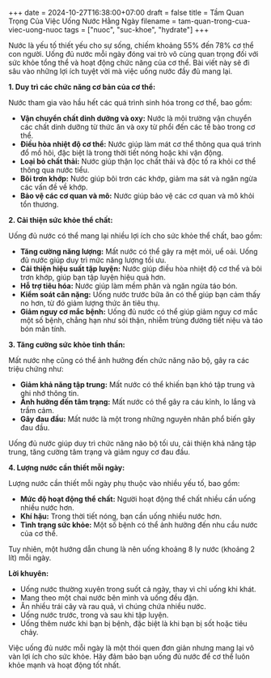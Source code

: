 +++
date = 2024-10-27T16:38:00+07:00
draft = false
title = Tầm Quan Trọng Của Việc Uống Nước Hằng Ngày
filename = tam-quan-trong-cua-viec-uong-nuoc
tags = ["nuoc", "suc-khoe", "hydrate"]
+++

Nước là yếu tố thiết yếu cho sự sống, chiếm khoảng 55% đến 78% cơ thể con người. Uống đủ nước mỗi ngày đóng vai trò vô cùng quan trọng đối với sức khỏe tổng thể và hoạt động chức năng của cơ thể. Bài viết này sẽ đi sâu vào những lợi ích tuyệt vời mà việc uống nước đầy đủ mang lại.

**1. Duy trì các chức năng cơ bản của cơ thể:**

Nước tham gia vào hầu hết các quá trình sinh hóa trong cơ thể, bao gồm:

*   **Vận chuyển chất dinh dưỡng và oxy:** Nước là môi trường vận chuyển các chất dinh dưỡng từ thức ăn và oxy từ phổi đến các tế bào trong cơ thể.
*   **Điều hòa nhiệt độ cơ thể:** Nước giúp làm mát cơ thể thông qua quá trình đổ mồ hôi, đặc biệt là trong thời tiết nóng hoặc khi vận động.
*   **Loại bỏ chất thải:** Nước giúp thận lọc chất thải và độc tố ra khỏi cơ thể thông qua nước tiểu.
*   **Bôi trơn khớp:** Nước giúp bôi trơn các khớp, giảm ma sát và ngăn ngừa các vấn đề về khớp.
*   **Bảo vệ các cơ quan và mô:** Nước giúp bảo vệ các cơ quan và mô khỏi tổn thương.

**2. Cải thiện sức khỏe thể chất:**

Uống đủ nước có thể mang lại nhiều lợi ích cho sức khỏe thể chất, bao gồm:

*   **Tăng cường năng lượng:** Mất nước có thể gây ra mệt mỏi, uể oải. Uống đủ nước giúp duy trì mức năng lượng tối ưu.
*   **Cải thiện hiệu suất tập luyện:** Nước giúp điều hòa nhiệt độ cơ thể và bôi trơn khớp, giúp bạn tập luyện hiệu quả hơn.
*   **Hỗ trợ tiêu hóa:** Nước giúp làm mềm phân và ngăn ngừa táo bón.
*   **Kiểm soát cân nặng:** Uống nước trước bữa ăn có thể giúp bạn cảm thấy no hơn, từ đó giảm lượng thức ăn tiêu thụ.
*   **Giảm nguy cơ mắc bệnh:** Uống đủ nước có thể giúp giảm nguy cơ mắc một số bệnh, chẳng hạn như sỏi thận, nhiễm trùng đường tiết niệu và táo bón mãn tính.

**3. Tăng cường sức khỏe tinh thần:**

Mất nước nhẹ cũng có thể ảnh hưởng đến chức năng não bộ, gây ra các triệu chứng như:

*   **Giảm khả năng tập trung:** Mất nước có thể khiến bạn khó tập trung và ghi nhớ thông tin.
*   **Ảnh hưởng đến tâm trạng:** Mất nước có thể gây ra cáu kỉnh, lo lắng và trầm cảm.
*   **Gây đau đầu:** Mất nước là một trong những nguyên nhân phổ biến gây đau đầu.

Uống đủ nước giúp duy trì chức năng não bộ tối ưu, cải thiện khả năng tập trung, tăng cường tâm trạng và giảm nguy cơ đau đầu.

**4. Lượng nước cần thiết mỗi ngày:**

Lượng nước cần thiết mỗi ngày phụ thuộc vào nhiều yếu tố, bao gồm:

*   **Mức độ hoạt động thể chất:** Người hoạt động thể chất nhiều cần uống nhiều nước hơn.
*   **Khí hậu:** Trong thời tiết nóng, bạn cần uống nhiều nước hơn.
*   **Tình trạng sức khỏe:** Một số bệnh có thể ảnh hưởng đến nhu cầu nước của cơ thể.

Tuy nhiên, một hướng dẫn chung là nên uống khoảng 8 ly nước (khoảng 2 lít) mỗi ngày.

**Lời khuyên:**

*   Uống nước thường xuyên trong suốt cả ngày, thay vì chỉ uống khi khát.
*   Mang theo một chai nước bên mình và uống đều đặn.
*   Ăn nhiều trái cây và rau quả, vì chúng chứa nhiều nước.
*   Uống nước trước, trong và sau khi tập luyện.
*   Uống thêm nước khi bạn bị bệnh, đặc biệt là khi bạn bị sốt hoặc tiêu chảy.

Việc uống đủ nước mỗi ngày là một thói quen đơn giản nhưng mang lại vô vàn lợi ích cho sức khỏe. Hãy đảm bảo bạn uống đủ nước để cơ thể luôn khỏe mạnh và hoạt động tốt nhất.
